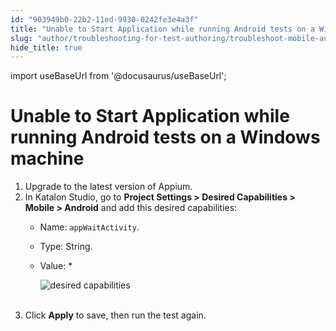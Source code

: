 ```yaml
---
id: "903949b0-22b2-11ed-9930-0242fe3e4a3f"
title: "Unable to Start Application while running Android tests on a Windows machine"
slug: "author/troubleshooting-for-test-authoring/troubleshoot-mobile-automated-testing/unable-to-start-application-while-running-android-tests-on-a-windows-machine"
hide_title: true
---
```

import useBaseUrl from '@docusaurus/useBaseUrl';


# <a id="troubleshooting-8521" class="anchor_top_offset"/><a id="ariaid-title1" class="anchor_top_offset"/>Unable to Start Application while running Android tests on a Windows machine

<div xmlns="http://www.w3.org/1999/xhtml" className="bodydiv troubleSolution"><section className="section remedy"><ol className="ol steps"><li className="li step stepexpand"><span className="ph cmd">Upgrade to the latest version of Appium.</span></li><li className="li step stepexpand"><span className="ph cmd">In Katalon Studio, go to <strong className="ph b">Project Settings &gt; Desired Capabilities &gt; Mobile &gt; Android</strong> and add this desired capabilities:</span><div className="itemgroup info"><ul className="ul"><li className="li"><p className="p">Name: <code className="ph codeph">appWaitActivity</code>.</p></li><li className="li"><p className="p">Type: String.</p></li><li className="li"><p className="p">Value: *</p><p className="p"><img className="image" src={useBaseUrl("https://github.com/katalon-studio/docs-images/raw/master/katalon-studio/docs/roubleshooting-automated-mobile-testing/android-error.png")} alt="desired capabilities" /><br /><br /></p></li></ul></div></li><li className="li step stepexpand"><span className="ph cmd">Click <strong className="ph b">Apply</strong> to save, then run the test again.</span></li></ol></section></div>
